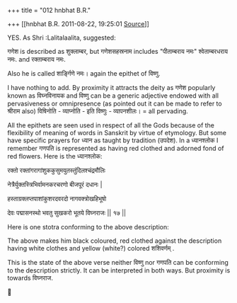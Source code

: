 +++
title = "012 hnbhat B.R."

+++
[[hnbhat B.R.	2011-08-22, 19:25:01 [Source](https://groups.google.com/g/samskrita/c/_xFhJ0AoawY)]]



YES. As Shri :Lalitalaalita, suggested:

  

गणेश is described as शुक्लाम्बर, but गणेशसहस्रनाम includes "पीताम्बराय नमः" श्वेताम्बरधराय नमः. and रक्ताम्बराय नमः.

  

Also he is called शार्ङ्गिणे नमः। again the epithet of विष्णु.

  

I have nothing to add. By proximity it attracts the deity as गणेश popularly known as विघ्नविनायक and विष्णु can be a generic adjective endowed with all pervasiveness or omnipresence (as pointed out it can be made to refer to श्रीराम also) विषिनोति - व्याप्नोति - इति विष्णुः - व्यापनशीलः। = all pervading.

  

All the epithets are seen used in respect of all the Gods because of the flexibility of meaning of words in Sanskrit by virtue of etymology. But some have specific prayers for ध्यान as taught by tradition (उपदेश). In a ध्यानश्लोक I remember गणपति is represented as having red clothed and adorned fond of red flowers. Here is the ध्यानश्लोक:

  

रक्तो रक्तांगरागांशुककुसुमयुतस्तुंदिलश्चंद्रमौलिः

नेत्रैर्युक्तस्त्रिभिर्वामनकरचरणो बीजपूरं दधानः \|

हस्ताग्रक्लप्तपाशांकुशरदवरदो नागवक्त्रोखहिभूषो

देवः पद्मासनस्थो भवतु सुखकरो भूतये विघ्नराजः \|\| १७ \|\|

  

Here is one stotra conforming to the above description:

The above makes him black coloured, red clothed against the description having white clothes and yellow (white?) colored शशिवर्णम् .

  

  

This is the state of the above verse neither विष्णु nor गणपति can be conforming to the description strictly. It can be interpreted in both ways. But proximity is towards विघ्नराज.



